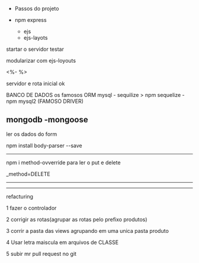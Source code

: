 

- Passos do projeto 

- npm express 
    - ejs
    - ejs-layots
  
startar o servidor 
testar

modularizar com ejs-loyouts

<%-  %>

servidor e rota inicial ok

BANCO DE DADOS 
os famosos ORM
mysql - sequilize > npm sequelize - npm mysql2 (FAMOSO DRIVER)



mongodb -mongoose
-----------------------------------

ler os dados do form 

npm install body-parser --save 

-------------------------
npm i method-ovverride
para ler o put e delete 

_method=DELETE

---------------------------------



--------------------------------------------

refacturing 

1 fazer o controlador

2 corrigir as rotas(agrupar as rotas pelo prefixo produtos)

3 corrir a pasta das views agrupando em uma unica pasta produto

4 Usar letra maiscula em arquivos de CLASSE

5 subir mr pull request no git


